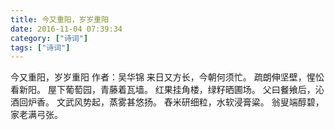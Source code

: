 ```yaml
---
title: 今又重阳，岁岁重阳
date: 2016-11-04 07:39:34
category: ["诗词"]
tags: ["诗词"]
---
```

今又重阳，岁岁重阳
作者：吴华锦
来日又方长，今朝何须忙。
疏朗伸坚壁，惺忪看新阳。
屋下葡萄园，青藤着瓦墙。
红果挂角楼，绿籽晒圃场。
父曰餐飨后，沁酒回炉香。
文武风势起，蒸雾甚悠扬。
舂米研细粒，水软浸膏粱。
翁叟端醇碧，家老满弓张。